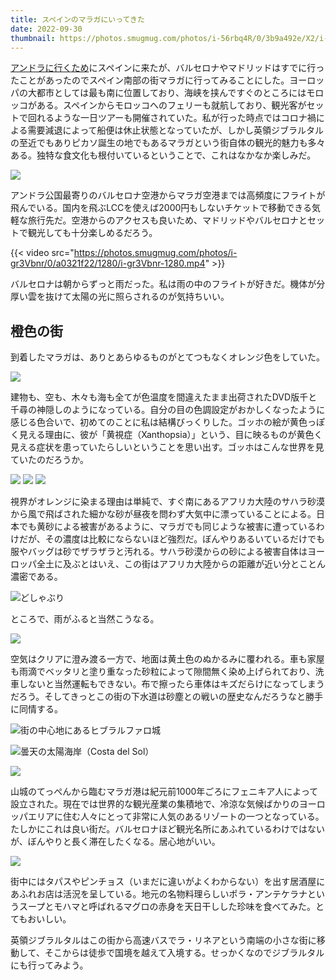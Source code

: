 ```yaml
---
title: スペインのマラガにいってきた
date: 2022-09-30
thumbnail: https://photos.smugmug.com/photos/i-56rbq4R/0/3b9a492e/X2/i-56rbq4R-X2.jpg
---
```


[アンドラに行くため](/post/1648108512/)にスペインに来たが、バルセロナやマドリッドはすでに行ったことがあったのでスペイン南部の街マラガに行ってみることにした。ヨーロッパの大都市としては最も南に位置しており、海峡を挟んですぐのところにはモロッコがある。スペインからモロッコへのフェリーも就航しており、観光客がセットで回れるような一日ツアーも開催されていた。私が行った時点ではコロナ禍による需要減退によって船便は休止状態となっていたが、しかし英領ジブラルタルの至近でもありピカソ誕生の地でもあるマラガという街自体の観光的魅力も多々ある。独特な食文化も根付いているということで、これはなかなか楽しみだ。

![](https://photos.smugmug.com/photos/i-ghmFPHT/0/f6ce0406/X2/i-ghmFPHT-X2.jpg)

アンドラ公国最寄りのバルセロナ空港からマラガ空港までは高頻度にフライトが飛んでいる。国内を飛ぶLCCを使えば2000円もしないチケットで移動できる気軽な旅行先だ。空港からのアクセスも良いため、マドリッドやバルセロナとセットで観光しても十分楽しめるだろう。

{{< video src="https://photos.smugmug.com/photos/i-gr3Vbnr/0/a0321f22/1280/i-gr3Vbnr-1280.mp4" >}}

バルセロナは朝からずっと雨だった。私は雨の中のフライトが好きだ。機体が分厚い雲を抜けて太陽の光に照らされるのが気持ちいい。

## 橙色の街

到着したマラガは、ありとあらゆるものがとてつもなくオレンジ色をしていた。

![](https://photos.smugmug.com/photos/i-56rbq4R/0/3b9a492e/X2/i-56rbq4R-X2.jpg)

建物も、空も、木々も海も全てが色温度を間違えたまま出荷されたDVD版千と千尋の神隠しのようになっている。自分の目の色調設定がおかしくなったように感じる色合いで、初めてのことに私は結構びっくりした。ゴッホの絵が黄色っぽく見える理由に、彼が「黄視症（Xanthopsia）」という、目に映るものが黄色く見える症状を患っていたらしいということを思い出す。ゴッホはこんな世界を見ていたのだろうか。

![](https://photos.smugmug.com/photos/i-L8s7vDC/0/d714e1bc/X2/i-L8s7vDC-X2.jpg)
![](https://photos.smugmug.com/photos/i-g5Wgdjg/0/1f7e6231/X2/i-g5Wgdjg-X2.jpg)
![](https://photos.smugmug.com/photos/i-CfcN75b/0/e7dbfeaa/X2/i-CfcN75b-X2.jpg)

視界がオレンジに染まる理由は単純で、すぐ南にあるアフリカ大陸のサハラ砂漠から風で飛ばされた細かな砂が昼夜を問わず大気中に漂っていることによる。日本でも黄砂による被害があるように、マラガでも同じような被害に遭っているわけだが、その濃度は比較にならないほど強烈だ。ぼんやりあるいているだけでも服やバッグは砂でザラザラと汚れる。サハラ砂漠からの砂による被害自体はヨーロッパ全土に及ぶとはいえ、この街はアフリカ大陸からの距離が近い分とことん濃密である。

![どしゃぶり](https://photos.smugmug.com/photos/i-2d83TCC/0/489bc3dd/X2/i-2d83TCC-X2.jpg)

ところで、雨がふると当然こうなる。

![](https://photos.smugmug.com/photos/i-nzT2gBR/0/54c6f8cb/X2/i-nzT2gBR-X2.jpg)

空気はクリアに澄み渡る一方で、地面は黄土色のぬかるみに覆われる。車も家屋も雨滴でベッタリと塗り重なった砂粒によって隙間無く染め上げられており、洗車しないと当然運転もできない。布で擦ったら車体はキズだらけになってしまうだろう。そしてきっとこの街の下水道は砂塵との戦いの歴史なんだろうなと勝手に同情する。

![街の中心地にあるヒブラルファロ城](https://photos.smugmug.com/photos/i-GXTd7Gc/0/20b65cc5/X2/i-GXTd7Gc-X2.jpg)

![曇天の太陽海岸（Costa del Sol）](https://photos.smugmug.com/photos/i-hVS3tjk/0/919f38a1/X2/i-hVS3tjk-X2.jpg)

![](https://photos.smugmug.com/photos/i-MPCbB5z/0/bb95e121/X2/i-MPCbB5z-X2.jpg)

山城のてっぺんから臨むマラガ港は紀元前1000年ごろにフェニキア人によって設立された。現在では世界的な観光産業の集積地で、冷涼な気候ばかりのヨーロッパエリアに住む人々にとって非常に人気のあるリゾートの一つとなっている。たしかにこれは良い街だ。バルセロナほど観光名所にあふれているわけではないが、ぼんやりと長く滞在したくなる。居心地がいい。

![](https://photos.smugmug.com/photos/i-w9rZjfM/0/41e912ab/X2/i-w9rZjfM-X2.jpg)

街中にはタパスやピンチョス（いまだに違いがよくわからない）を出す居酒屋にあふれお店は活況を呈している。地元の名物料理らしいポラ・アンテケラナというスープとモハマと呼ばれるマグロの赤身を天日干しした珍味を食べてみた。とてもおいしい。

英領ジブラルタルはこの街から高速バスでラ・リネアという南端の小さな街に移動して、そこからは徒歩で国境を越えて入境する。せっかくなのでジブラルタルにも行ってみよう。
